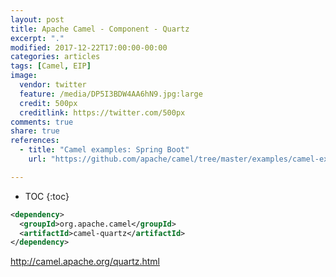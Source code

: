 ```yaml
---
layout: post
title: Apache Camel - Component - Quartz
excerpt: "."
modified: 2017-12-22T17:00:00-00:00
categories: articles
tags: [Camel, EIP]
image:
  vendor: twitter
  feature: /media/DP5I3BDW4AA6hN9.jpg:large
  credit: 500px
  creditlink: https://twitter.com/500px
comments: true
share: true
references:
  - title: "Camel examples: Spring Boot"
    url: "https://github.com/apache/camel/tree/master/examples/camel-example-spring-boot"

---
```


* TOC
{:toc}



```xml
<dependency>
  <groupId>org.apache.camel</groupId>
  <artifactId>camel-quartz</artifactId>
</dependency>
```

http://camel.apache.org/quartz.html

[camel-timer]:http://camel.apache.org/timer.html
